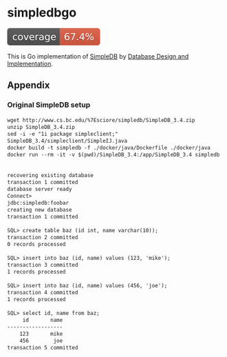 # simpledbgo

[![coverage](https://raw.githubusercontent.com/goropikari/simpledbgo/gh-pages/coverage.svg)](https://goropikari.github.io/simpledbgo/coverage/)

This is Go implementation of [SimpleDB](http://cs.bc.edu/~sciore/simpledb/) by [Database Design and Implementation](https://link.springer.com/book/10.1007/978-3-030-33836-7).


## Appendix
### Original SimpleDB setup
```
wget http://www.cs.bc.edu/%7Esciore/simpledb/SimpleDB_3.4.zip
unzip SimpleDB_3.4.zip
sed -i -e "1i package simpleclient;" SimpleDB_3.4/simpleclient/SimpleIJ.java
docker build -t simpledb -f ./docker/java/Dockerfile ./docker/java
docker run --rm -it -v $(pwd)/SimpleDB_3.4:/app/SimpleDB_3.4 simpledb


recovering existing database
transaction 1 committed
database server ready
Connect>
jdbc:simpledb:foobar
creating new database
transaction 1 committed

SQL> create table baz (id int, name varchar(10));
transaction 2 committed
0 records processed

SQL> insert into baz (id, name) values (123, 'mike');
transaction 3 committed
1 records processed

SQL> insert into baz (id, name) values (456, 'joe');
transaction 4 committed
1 records processed

SQL> select id, name from baz;
     id       name
------------------
    123       mike
    456        joe
transaction 5 committed
```
